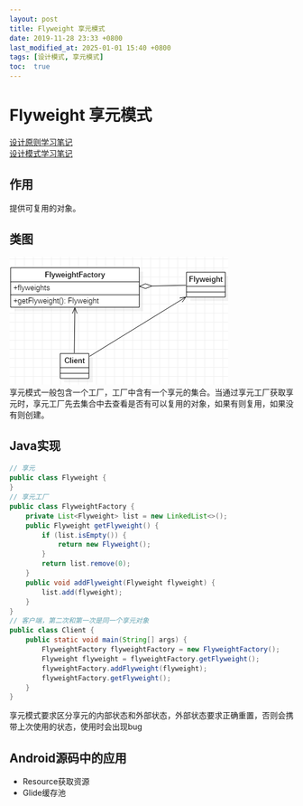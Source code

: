 ```yaml
---
layout: post
title: Flyweight 享元模式
date: 2019-11-28 23:33 +0800
last_modified_at: 2025-01-01 15:40 +0800
tags: [设计模式, 享元模式]
toc:  true
---
```


# Flyweight 享元模式

[设计原则学习笔记](https://www.jianshu.com/p/f7f79adad32b)  
[设计模式学习笔记](https://www.jianshu.com/p/08bf9381697c)  
## 作用
提供可复用的对象。
## 类图
![享元模式](https://github.com/Charles199310/Charles199310.github.io/blob/main/assets/images/flyweight_01.PNG?raw=true)  
享元模式一般包含一个工厂，工厂中含有一个享元的集合。当通过享元工厂获取享元时，享元工厂先去集合中去查看是否有可以复用的对象，如果有则复用，如果没有则创建。
## Java实现
```Java
// 享元
public class Flyweight {
}
// 享元工厂
public class FlyweightFactory {
    private List<Flyweight> list = new LinkedList<>();
    public Flyweight getFlyweight() {
        if (list.isEmpty()) {
            return new Flyweight();
        }
        return list.remove(0);
    }
    public void addFlyweight(Flyweight flyweight) {
        list.add(flyweight);
    }
}
// 客户端，第二次和第一次是同一个享元对象
public class Client {
    public static void main(String[] args) {
        FlyweightFactory flyweightFactory = new FlyweightFactory();
        Flyweight flyweight = flyweightFactory.getFlyweight();
        flyweightFactory.addFlyweight(flyweight);
        flyweightFactory.getFlyweight();
    }
}
```
享元模式要求区分享元的内部状态和外部状态，外部状态要求正确重置，否则会携带上次使用的状态，使用时会出现bug
## Android源码中的应用
* Resource获取资源
* Glide缓存池
